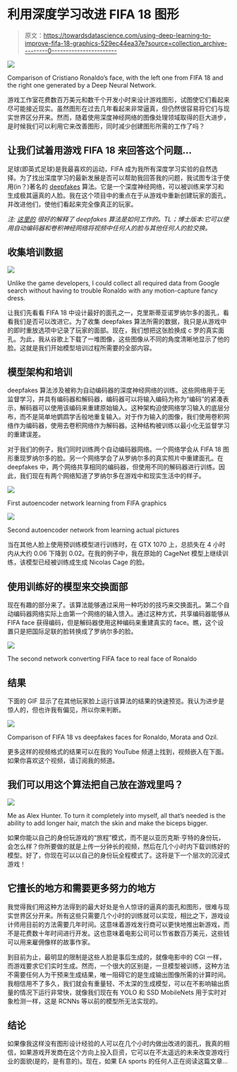 # 利用深度学习改进 FIFA 18 图形

> 原文：<https://towardsdatascience.com/using-deep-learning-to-improve-fifa-18-graphics-529ec44ea37e?source=collection_archive---------0----------------------->

![](img/2402e5c65f62bb78775917c4146eed7e.png)

Comparison of Cristiano Ronaldo’s face, with the left one from FIFA 18 and the right one generated by a Deep Neural Network.

游戏工作室花费数百万美元和数千个开发小时来设计游戏图形，试图使它们看起来尽可能接近现实。虽然图形在过去几年看起来非常逼真，但仍然很容易将它们与现实世界区分开来。然而，随着使用深度神经网络的图像处理领域取得的巨大进步，是时候我们可以利用它来改善图形，同时减少创建图形所需的工作了吗？

## 让我们试着用游戏 FIFA 18 来回答这个问题…

足球(即英式足球)是我最喜欢的运动，FIFA 成为我所有深度学习实验的自然选择。为了找出深度学习的最新发展是否可以帮助我回答我的问题，我试图专注于使用(in？)著名的 [deepfakes](https://github.com/deepfakes/faceswap) 算法。它是一个深度神经网络，可以被训练来学习和生成极其逼真的人脸。我在这个项目中的重点在于从游戏中重新创建玩家的面孔，并改进他们，使他们看起来完全像真正的玩家。

*注:* [*这里的*](https://www.youtube.com/watch?v=7XchCsYtYMQ) *很好的解释了 deepfakes 算法是如何工作的。TL；博士版本:它可以使用自动编码器和卷积神经网络将视频中任何人的脸与其他任何人的脸交换。*

## 收集培训数据

![](img/14a15f55c857d0580b6f01433443ab5e.png)

Unlike the game developers, I could collect all required data from Google search without having to trouble Ronaldo with any motion-capture fancy dress.

让我们先看看 FIFA 18 中设计最好的面孔之一，克里斯蒂亚诺罗纳尔多的面孔，看看我们是否可以改进它。为了收集 deepfakes 算法所需的数据，我只是从游戏中的即时重放选项中记录了玩家的面部。现在，我们想把这张脸换成 c 罗的真实面孔。为此，我从谷歌上下载了一堆图像，这些图像从不同的角度清晰地显示了他的脸。这就是我们开始模型培训过程所需要的全部内容。

## 模型架构和培训

deepfakes 算法涉及被称为自动编码器的深度神经网络的训练。这些网络用于无监督学习，并具有编码器和解码器，编码器可以将输入编码为称为“编码”的紧凑表示，解码器可以使用该编码来重建原始输入。这种架构迫使网络学习输入的底层分布，而不是简单地鹦鹉学舌般地重复输入。对于作为输入的图像，我们使用卷积网络作为编码器，使用去卷积网络作为解码器。这种结构被训练以最小化无监督学习的重建误差。

对于我们的例子，我们同时训练两个自动编码器网络。一个网络学会从 FIFA 18 图形重现罗纳尔多的脸。另一个网络学会了从罗纳尔多的真实照片中重建面孔。在 deepfakes 中，两个网络共享相同的编码器，但使用不同的解码器进行训练。因此，我们现在有两个网络知道了罗纳尔多在游戏中和现实生活中的样子。

![](img/0723c4f42e8c8462ca491df4396fe651.png)

First autoencoder network learning from FIFA graphics

![](img/39c95bfaf969b4b0bade7251acea7b0e.png)

Second autoencoder network from learning actual pictures

当在其他人脸上使用预训练模型进行训练时，在 GTX 1070 上，总损失在 4 小时内从大约 0.06 下降到 0.02。在我的例子中，我在原始的 CageNet 模型上继续训练，该模型已经被训练成生成 Nicolas Cage 的脸。

## 使用训练好的模型来交换面部

现在有趣的部分来了。该算法能够通过采用一种巧妙的技巧来交换面孔。第二个自动编码器网络实际上由第一个网络的输入馈入。通过这种方式，共享编码器能够从 FIFA face 获得编码，但是解码器使用这种编码来重建真实的 face。瞧，这个设置只是把国际足联的脸转换成了罗纳尔多的脸。

![](img/0823b3c183d4e521d2d1604587752e46.png)

The second network converting FIFA face to real face of Ronaldo

## 结果

下面的 GIF 显示了在其他玩家脸上运行该算法的结果的快速预览。我认为进步是惊人的，但也许我有偏见，所以你来判断。

![](img/a6c341f8a452220d13b2ce356e254a12.png)

Comparison of FIFA 18 vs deepfakes faces for Ronaldo, Morata and Ozil.

更多这样的视频格式的结果可以在我的 YouTube 频道上找到，视频嵌入在下面。如果你喜欢这个视频，请订阅我的频道。

## 我们可以用这个算法把自己放在游戏里吗？

![](img/1c34e3612df7c3721ce54fa9080edd3c.png)

Me as Alex Hunter. To turn it completely into myself, all that’s needed is the ability to add longer hair, match the skin and make the biceps bigger.

如果你能以自己的身份玩游戏的“旅程”模式，而不是以亚历克斯·亨特的身份玩，会怎么样？你所要做的就是上传一分钟长的视频，然后在几个小时内下载训练好的模型。好了，你现在可以以自己的身份玩全程模式了。这将是下一个层次的沉浸式游戏！

## 它擅长的地方和需要更多努力的地方

我觉得我们用这种方法得到的最大好处是令人惊讶的逼真的面孔和图形，很难与现实世界区分开来。所有这些只需要几个小时的训练就可以实现，相比之下，游戏设计师用目前的方法需要几年时间。这意味着游戏发行商可以更快地推出新游戏，而不是花费数十年时间进行开发。这也意味着电影公司可以节省数百万美元，这些钱可以用来雇佣像样的故事作家。

到目前为止，最明显的限制是这些人脸是事后生成的，就像电影中的 CGI 一样，而游戏要求它们实时生成。然而，一个很大的区别是，一旦模型被训练，这种方法不需要任何人为干预来生成结果，唯一阻碍它的是生成输出图像所需的计算时间。我相信用不了多久，我们就会有重量轻、不太深的生成模型，可以在不影响输出质量的情况下运行非常快，就像我们现在有 YOLO 和 SSD MobileNets 用于实时对象检测一样，这是 RCNNs 等以前的模型所无法实现的。

## 结论

如果像我这样没有图形设计经验的人可以在几个小时内做出改进的面孔，我真的相信，如果游戏开发商在这个方向上投入巨资，它可以在不太遥远的未来改变游戏行业的面貌(是的，是有意的)。现在，如果 EA sports 的任何人正在阅读这篇文章…